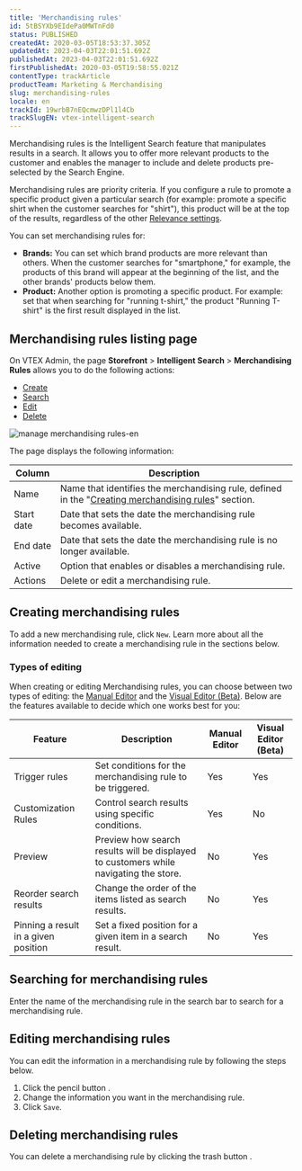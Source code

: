 ```yaml
---
title: 'Merchandising rules'
id: 5tBSYXb9EIdePa0MWTnFd0
status: PUBLISHED
createdAt: 2020-03-05T18:53:37.305Z
updatedAt: 2023-04-03T22:01:51.692Z
publishedAt: 2023-04-03T22:01:51.692Z
firstPublishedAt: 2020-03-05T19:58:55.021Z
contentType: trackArticle
productTeam: Marketing & Merchandising
slug: merchandising-rules
locale: en
trackId: 19wrbB7nEQcmwzDPl1l4Cb
trackSlugEN: vtex-intelligent-search
---
```


Merchandising rules is the Intelligent Search feature that manipulates results in a search. It allows you to offer more relevant products to the customer and enables the manager to include and delete products pre-selected by the Search Engine.

Merchandising rules are priority criteria. If you configure a rule to promote a specific product given a particular search (for example: promote a specific shirt when the customer searches for "shirt"), this product will be at the top of the results, regardless of the other [Relevance settings](https://help.vtex.com/en/tracks/vtex-intelligent-search--19wrbB7nEQcmwzDPl1l4Cb/1qlObWIib6KqgrfX1FCOXS). 

You can set merchandising rules for:

* **Brands:** You can set which brand products are more relevant than others. When the customer searches for "smartphone," for example, the products of this brand will appear at the beginning of the list, and the other brands' products below them.
* **Product:** Another option is promoting a specific product. For example: set that when searching for "running t-shirt," the product "Running T-shirt" is the first result displayed in the list.

## Merchandising rules listing page

On VTEX Admin, the page **Storefront** > **Intelligent Search** > **Merchandising Rules** allows you to do the following actions: 

* [Create](#creating-merchandising-rules)
* [Search](#searching-merchandising-rules)
* [Edit](#editing-merchandising-rules)
* [Delete](#deleting-merchandising-rules)

![manage merchandising rules-en](https://images.ctfassets.net/alneenqid6w5/4RIkVevSJArI3LhEHjELHu/6a9a5125d69d32a448f22619ec8ad04e/image.png)

The page displays the following information: 

| Column     | Description          |
| ---------- | ------------------------------------------------------------------------------------------------------------------------------------------------------------------------------------------------------------------ |
| Name       | Name that identifies the merchandising rule, defined in the "[Creating merchandising rules](#creating-merchandising-rules)" section. |
| Start date | Date that sets the date the merchandising rule becomes available.                                                                                                                                                  |
| End date   | Date that sets the date the merchandising rule is no longer available.                                                                                                                                             |
| Active     | Option that enables or disables a merchandising rule.                                                                                                                                                              |
| Actions    | Delete or edit a merchandising rule.                                                                                                                                                                               |

## Creating merchandising rules

To add a new merchandising rule, click `New`. Learn more about all the information needed to create a merchandising rule in the sections below.

### Types of editing

When creating or editing Merchandising rules, you can choose between two types of editing: the [Manual Editor](https://help.vtex.com/en/tracks/vtex-intelligent-search--19wrbB7nEQcmwzDPl1l4Cb/2FpbarYzsnbg7aZZn3TGF8) and the [Visual Editor (Beta)](https://help.vtex.com/en/tutorial/creating-merchandising-rules-visual-editor-beta--6xteumx9MsDt0uEppbChu3). Below are the features available to decide which one works best for you:

| Feature | Description | Manual Editor | Visual Editor (Beta) |
|---|---|---|---|
| Trigger rules | Set conditions for the merchandising rule to be triggered. | Yes | Yes |
| Customization Rules | Control search results using specific conditions. | Yes | No |
| Preview | Preview how search results will be displayed to customers while navigating the store. | No | Yes |
| Reorder search results | Change the order of the items listed as search results. | No | Yes |
| Pinning a result in a given position | Set a fixed position for a given item in a search result. | No | Yes |

## Searching for merchandising rules

Enter the name of the merchandising rule in the search bar to search for a merchandising rule.

## Editing merchandising rules

You can edit the information in a merchandising rule by following the steps below.

1. Click the pencil button <i class="fa-solid fa-pencil"></i>.
2. Change the information you want in the merchandising rule.
3. Click `Save`.

## Deleting merchandising rules

You can delete a merchandising rule by clicking the trash button <i class="fa-solid fa-trash-can"></i>.

